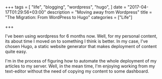+++
tags = [
    "life",
    "blogging",
    "wordpress",
    "hugo",
    ]
date = "2017-04-17T01:29:56+03:00"
description = "Moving away from Wordpress"
title = "The Migration: From WordPress to Hugo"
categories = ["Life"]

+++

I've been using wordpress for 6 months now. Well, for my personal content, its about time I moved on to something I think is better. In my case, I've chosen Hugo, a static website generator that makes deployment of content quite easy.

I'm in the process of figuring how to automate the whole deployment of my articles to my server. Well, in the mean time, I'm enjoying working from my text-editor without the need of copying my content to some dashboard.
